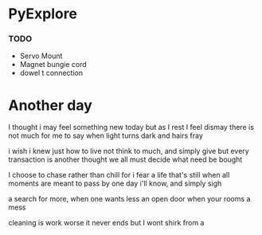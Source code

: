 # PyExplore


### TODO

- Servo Mount
- Magnet bungie cord
- dowel t connection


# Another day

I thought i may feel something new today
but as I rest I feel dismay
there is not much for me to say
when light turns dark and hairs fray

i wish i knew just how to live
not think to much, and simply give
but every transaction is another thought
we all must decide what need be bought

I choose to chase rather than chill
for i fear a life that's still
when all moments are meant to pass by
one day i'll know, and simply sigh




a search for more,
when one wants less
an open door 
when your rooms a mess

cleaning is work
worse it never ends
but I wont shirk
from a 


